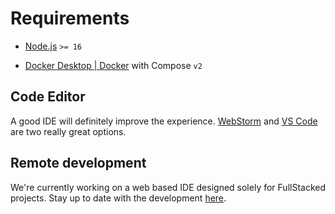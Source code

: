 # Requirements

- [Node.js](https://nodejs.org/) `>= 16` 

- [Docker Desktop | Docker](https://www.docker.com/products/docker-desktop/) with Compose `v2`

## Code Editor

A good IDE will definitely improve the experience. [WebStorm](https://www.jetbrains.com/webstorm/) and [VS Code](https://code.visualstudio.com/) are two really great options.

## Remote development

We're currently working on a web based IDE designed solely for FullStacked projects. Stay up to date with the development [here](https://ide.fullstacked.org).
